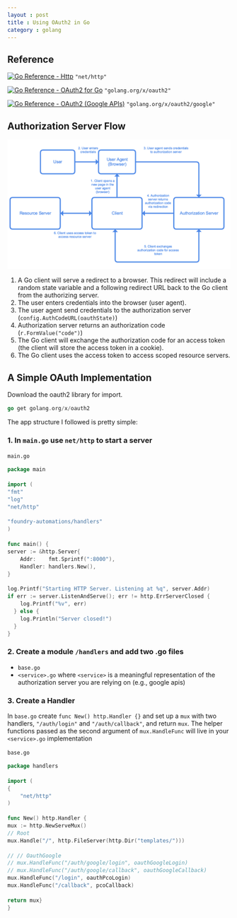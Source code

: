 ```yaml
---
layout : post
title : Using OAuth2 in Go
category : golang
---
```


## Reference

[![Go Reference - Http](https://pkg.go.dev/badge/http.svg)](https://pkg.go.dev/http) `"net/http"`

[![Go Reference - OAuth2 for Go](https://pkg.go.dev/badge/golang.org/x/oauth2.svg)](https://pkg.go.dev/golang.org/x/oauth2) `"golang.org/x/oauth2"`

[![Go Reference - OAuth2 (Google APIs)](https://pkg.go.dev/badge/golang.org/x/oauth2/google.svg)](https://pkg.go.dev/golang.org/x/oauth2/google) `"golang.org/x/oauth2/google"`

## Authorization Server Flow

![Diagram of OAuth authorization flow](/img/oauth-flow.png)

1. A Go client will serve a redirect to a browser. This redirect will include a random state variable and a following redirect URL back to the Go client from the authorizing server.
2. The user enters credentials into the browser (user agent).
3. The user agent send credentials to the authorization server (`config.AuthCodeURL(oauthState)`)
4. Authorization server returns an authorization code (`r.FormValue("code")`)
5. The Go client will exchange the authorization code for an access token (the client will store the access token in a cookie).
6. The Go client uses the access token to access scoped resource servers.

## A Simple OAuth Implementation

Download the oauth2 library for import.

```go
go get golang.org/x/oauth2
```

The app structure I followed is pretty simple:

### 1. In `main.go` use `net/http` to start a server

`main.go`

```go
package main

import (
"fmt"
"log"
"net/http"

"foundry-automations/handlers"
)

func main() {
server := &http.Server{
    Addr:    fmt.Sprintf(":8000"),
    Handler: handlers.New(),
}

log.Printf("Starting HTTP Server. Listening at %q", server.Addr)
if err := server.ListenAndServe(); err != http.ErrServerClosed {
    log.Printf("%v", err)
  } else {
    log.Println("Server closed!")
  }
}
```

### 2. Create a module `/handlers` and add two .go files

- `base.go`
- `<service>.go` where `<service>` is a meaningful representation of the authorization server you are relying on (e.g., google apis)

### 3. Create a Handler

In `base.go` create `func New() http.Handler {}` and set up a `mux` with two handlers, `"/auth/login"` and `"/auth/callback"`, and return `mux`. The helper functions passed as the second argument of `mux.HandleFunc` will live in your `<service>.go` implementation

`base.go`

```go
package handlers

import (
{
    "net/http"
)

func New() http.Handler {
mux := http.NewServeMux()
// Root
mux.Handle("/", http.FileServer(http.Dir("templates/")))

// // OauthGoogle
// mux.HandleFunc("/auth/google/login", oauthGoogleLogin)
// mux.HandleFunc("/auth/google/callback", oauthGoogleCallback)
mux.HandleFunc("/login", oauthPcoLogin)
mux.HandleFunc("/callback", pcoCallback)

return mux}
}
```

